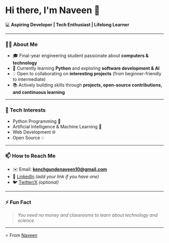 # Hi there, I'm Naveen 👋

💻 **Aspiring Developer | Tech Enthusiast | Lifelong Learner**

---

### 👨‍💻 About Me
- 🎓 Final-year engineering student passionate about **computers & technology**  
- 🌱 Currently learning **Python** and exploring **software development & AI**  
- 💡 Open to collaborating on **interesting projects** (from beginner-friendly to intermediate)  
- 📚 Actively building skills through **projects, open-source contributions, and continuous learning**  

---

### 🚀 Tech Interests
- Python Programming 🐍  
- Artificial Intelligence & Machine Learning 🤖  
- Web Development 🌐  
- Open Source 💡  

---

### 📫 How to Reach Me
- ✉️ Email: **kenchgundenaveen10@gmail.com**  
- 💼 [LinkedIn](#) _(add your link if you have one)_  
- 🐦 [Twitter/X](#) _(optional)_  

---

### ⚡ Fun Fact
> *You need no money and classrooms to learn about technology and science.*

---

⭐️ From [Naveen](https://github.com/NAVEEN10032004K)
